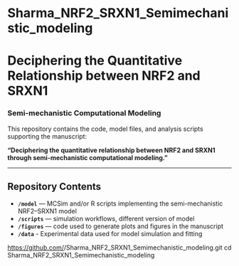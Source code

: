 # Sharma_NRF2_SRXN1_Semimechanistic_modeling
# Deciphering the Quantitative Relationship between NRF2 and SRXN1  
### Semi-mechanistic Computational Modeling

This repository contains the code, model files, and analysis scripts supporting the manuscript:

**“Deciphering the quantitative relationship between NRF2 and SRXN1 through semi-mechanistic computational modeling.”**

---

## Repository Contents
- **`/model`** — MCSim and/or R scripts implementing the semi-mechanistic NRF2–SRXN1 model  
- **`/scripts`** — simulation workflows, different version of model 
- **`/figures`** — code used to generate plots and figures in the manuscript  
- **`/data`** - Experimental data used for model simulation and fitting

https://github.com/<your-username>/Sharma_NRF2_SRXN1_Semimechanistic_modeling.git
cd Sharma_NRF2_SRXN1_Semimechanistic_modeling
